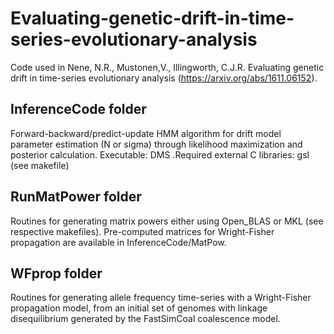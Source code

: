 Evaluating-genetic-drift-in-time-series-evolutionary-analysis
=============================================================

Code used in Nene, N.R., Mustonen,V., Illingworth, C.J.R. Evaluating genetic drift in time-series evolutionary analysis (https://arxiv.org/abs/1611.06152).


InferenceCode folder
-------------------
Forward-backward/predict-update HMM algorithm for drift model parameter estimation (N or sigma) through likelihood maximization and posterior calculation. Executable: DMS .Required external C libraries: gsl (see makefile) 

RunMatPower folder
------------------
Routines for generating matrix powers either using Open_BLAS or MKL (see respective makefiles). Pre-computed matrices for Wright-Fisher propagation are available in InferenceCode/MatPow.

WFprop folder
-----------------------------------------------------------------------
Routines for generating allele frequency time-series with a Wright-Fisher propagation model, from an initial set of genomes with linkage disequilibrium generated by the FastSimCoal coalescence model.
